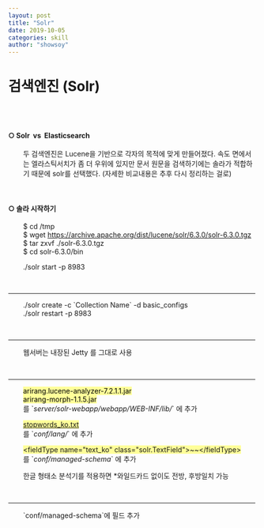 ```yaml
---
layout: post
title: "Solr"
date: 2019-10-05
categories: skill
author: "showsoy"
---
```

<h1>검색엔진 (Solr)</h1>
<p>&nbsp;</p>
<h4><br />○ Solr&nbsp; vs&nbsp; Elasticsearch</h4>
<p style="padding-left: 30px;">두 검색엔진은&nbsp;Lucene을 기반으로 각자의 목적에 맞게 만들어졌다. 속도 면에서는 엘라스틱서치가 좀 더 우위에 있지만 문서 원문을 검색하기에는 솔라가 적합하기 때문에 solr를 선택했다. (자세한 비교내용은 추후 다시 정리하는 걸로)</p>
<p style="padding-left: 30px;">&nbsp;</p>
<h4>○ 솔라 시작하기</h4>
<p style="padding-left: 30px;">$ cd /tmp<br /> $ wget&nbsp;<a href="https://archive.apache.org/dist/lucene/solr/6.3.0/solr-6.3.0.tgz" rel="nofollow">https://archive.apache.org/dist/lucene/solr/6.3.0/solr-6.3.0.tgz</a><br /> $ tar zxvf ./solr-6.3.0.tgz<br /> $ cd solr-6.3.0/bin</p>
<p style="padding-left: 30px;">./solr start -p 8983</p>
<p style="padding-left: 30px;">&nbsp;</p>
<hr style="width: 500px;" />
<p style="padding-left: 30px;">./solr create -c `Collection Name` -d basic_configs <br />./solr restart -p 8983</p>
<p style="padding-left: 30px;">&nbsp;</p>
<hr style="width: 500px;" />
<p style="padding-left: 30px;">웹서버는 내장된 Jetty 를 그대로 사용</p>
<p style="padding-left: 30px;">&nbsp;</p>
<hr style="width: 500px;" />
<p style="padding-left: 30px;"><span style="color: #000000; background-color: #ffff99;">arirang.lucene-analyzer-7.2.1.1.jar</span><br /><span style="color: #000000; background-color: #ffff99;">arirang-morph-1.1.5.jar</span><br />를 `<em>server/solr-webapp/webapp/WEB-INF/lib/</em>` 에 추가</p>
<p style="padding-left: 30px;"><a href="http://osasf.net/uploads/sw/stopwords_ko.txt" rel="nofollow"><span style="background-color: #ffff99;">stopwords_ko.txt</span></a>&nbsp;<br />를 `<em>conf/lang/</em>` 에 추가</p>
<p style="padding-left: 30px;"><span style="background-color: #ffff99;">&lt;fieldType name="text_ko" class="solr.TextField"&gt;~~&lt;/fieldType&gt;</span><br /> 를 `<em>conf/managed-schema</em>` 에 추가</p>
<p style="padding-left: 30px;">한글 형태소 분석기를 적용하면 *와일드카드 없이도 전방, 후방일치 가능</p>
<p style="padding-left: 30px;">&nbsp;</p>
<hr style="width: 500px;" />
<p style="padding-left: 30px;">`conf/managed-schema`에 필드 추가</p>
<p style="padding-left: 30px;">&nbsp;</p>